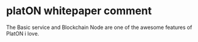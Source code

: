 # platON whitepaper comment 

The Basic service and Blockchain Node are one of the awesome features of PlatON i love.
